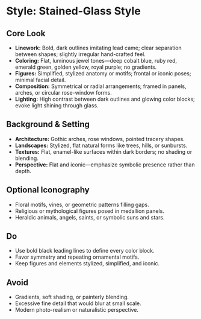 # Style: Stained-Glass Style

## Core Look
- **Linework:** Bold, dark outlines imitating lead came; clear separation between shapes; slightly irregular hand-crafted feel.
- **Coloring:** Flat, luminous jewel tones—deep cobalt blue, ruby red, emerald green, golden yellow, royal purple; no gradients.
- **Figures:** Simplified, stylized anatomy or motifs; frontal or iconic poses; minimal facial detail.
- **Composition:** Symmetrical or radial arrangements; framed in panels, arches, or circular rose-window forms.
- **Lighting:** High contrast between dark outlines and glowing color blocks; evoke light shining through glass.

## Background & Setting
- **Architecture:** Gothic arches, rose windows, pointed tracery shapes.
- **Landscapes:** Stylized, flat natural forms like trees, hills, or sunbursts.
- **Textures:** Flat, enamel-like surfaces within dark borders; no shading or blending.
- **Perspective:** Flat and iconic—emphasize symbolic presence rather than depth.

## Optional Iconography
- Floral motifs, vines, or geometric patterns filling gaps.
- Religious or mythological figures posed in medallion panels.
- Heraldic animals, angels, saints, or symbolic suns and stars.

## Do
- Use bold black leading lines to define every color block.
- Favor symmetry and repeating ornamental motifs.
- Keep figures and elements stylized, simplified, and iconic.

## Avoid
- Gradients, soft shading, or painterly blending.
- Excessive fine detail that would blur at small scale.
- Modern photo-realism or naturalistic perspective.
